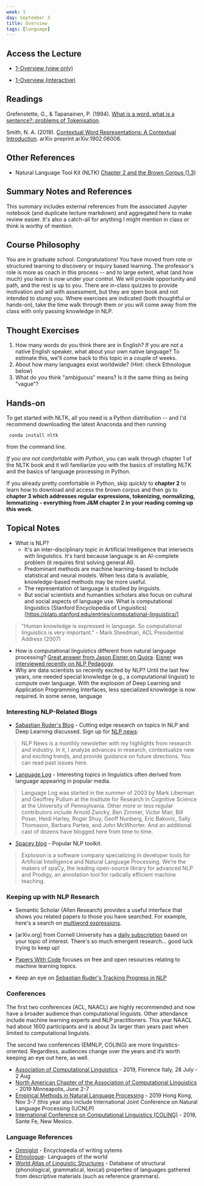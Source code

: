 ```yaml
---
week: 1
day: September 3
title: Overview
tags: [language]
---
```


## Access the Lecture

- [1-Overview (view only)](https://github.com/anyl580/lectures/blob/master/1-overview/1-overview.md)

- [1-Overview (interactive)](https://mybinder.org/v2/gh/anyl580/lectures/master?urlpath=notebooks/1-overview/1-overview.ipynb)

## Readings

Grefenstette, G., & Tapanainen, P. (1994). [What is a word, what is a sentence?: problems of Tokenisation](https://pdfs.semanticscholar.org/e727/c7fd2bf3460a36934eae64c8c5716bc28980.pdf).

Smith, N. A. (2019). [Contextual Word Representations: A Contextual Introduction](https://arxiv.org/pdf/1902.06006.pdf). arXiv preprint arXiv:1902.06006.

## Other References

* Natural Language Tool Kit (NLTK) [Chapter 2 and the Brown Corpus (1.3)](https://www.nltk.org/book/ch02.html)

## Summary Notes and References

This summary includes external references from the associated Jupyter notebook (and duplicate lecture markdown) and aggregated here to make review easier. It's also a catch-all for anything I might mention in class or think is worthy of mention.

## Course Philosophy

You are in graduate school. Congratulations! You have moved from rote or structured learning to discovery or inquiry based learning. The professor's role is more as coach in this process -- and to large extent, what (and how much) you learn is now under your control. We will provide opportunity and path, and the rest is up to you. There are in-class quizzes to provide motivation and aid with assessment, but they are open book and not intended to stump you. Where exercises are indicated (both thoughtful or hands-on), take the time walk through them or you will come away from the class with only passing knowledge in NLP.

## Thought Exercises

1. How many words do you think there are in English? If you are not a native English speaker, what about your own native language? To estimate this, we'll come back to this topic in a couple of weeks.
2. About how many languages exist worldwide? (Hint: check Ethnologue below)
3. What do you think "ambiguous" means? Is it the same thing as being "vague"?

## Hands-on

To get started with NLTK, all you need is a Python distribution -- and I'd recommend downloading the latest Anaconda and then running

```{bash}
 conda install nltk
 ```

 from the command line.

*If you are not comfortable with Python*, you can walk through chapter 1 of the NLTK book and it will familiarize you with the basics of installing NLTK and the basics of language processing in Python.

If you already pretty comfortable in Python, skip quickly to **chapter 2** to learn how to download and access the brown corpus and then go to **chapter 3 which addresses regular expressions, tokenizing, normalizing, lemmatizing - everything from J&M chapter 2 in your reading coming up this week**.

## Topical Notes
* What is NLP?
	* It's an inter-disciplinary topic in Artificial Intelligence that intersects with linguistics. It's hard because language is an AI-complete problem (it requires first solving general AI).
	* Predominant methods are machine learning-based to include statistical and neural models. When less data is available, knowledge-based methods may be more useful.
	* The representation of language is studied by linguists.
	* But social scientists and humanities scholars also focus on cultural and social aspects of language use.
What is computational linguistics (Stanford Encyclopedia of Linguistics)[https://plato.stanford.edu/entries/computational-linguistics/]
> "Human knowledge is expressed in language. So computational linguistics is very important." -   Mark Steedman, ACL Presidential Address (2007)
* How is computational linguistics different from natural language processing? [Great answer from Jason Eisner on Quora](https://www.quora.com/How-is-computational-linguistics-different-from-natural-language-processing). [Eisner](https://www.cs.jhu.edu/~jason/) was [interviewed recently on NLP Pedagogy](https://link.medium.com/aWIqbiFSxY).
* Why are data scientists so recently excited by NLP? Until the last few years, one needed special knowledge (e.g., a computational linguist) to compute over language. With the explosion of Deep Learning and Application Programming Interfaces, less specialized knowledge is now required. In some sense, language

### Interesting NLP-Related Blogs

* [Sabastian Ruder's Blog](http://ruder.io) - Cutting edge research on topics in NLP and Deep Learning discussed. Sign up for [NLP news](http://ruder.io/nlp-news/):
> NLP News is a monthly newsletter with my highlights from research and industry. In it, I analyze advances in research, contextualize new and exciting trends, and provide guidance on future directions. You can read past issues here.

* [Language Log](https://languagelog.ldc.upenn.edu/nll/) - Interesting topics in linguistics often derived from language appearing in popular media.
> Language Log was started in the summer of 2003 by Mark Liberman and Geoffrey Pullum at the Institute for Research in Cognitive Science at the University of Pennsylvania.
> Other more or less regular contributors include Arnold Zwicky, Ben Zimmer,  Victor Mair, Bill Poser, Heidi Harley, Roger Shuy, Geoff Nunberg, Eric Bakovic, Sally Thomason, Barbara Partee, and John McWhorter. And an additional cast of dozens have blogged here from time to time.

* [Spacey blog](https://explosion.ai/blog/) - Popular NLP toolkit.
> Explosion is a software company specializing in developer tools for Artificial Intelligence and Natural Language Processing. We’re the makers of spaCy, the leading open-source library for advanced NLP and Prodigy, an annotation tool for radically efficient machine teaching.

### Keeping up with NLP Research

* Semantic Scholar (Allen Research) provides a useful interface that shows you related papers to those you have searched. For example, here's a search on [multiword expressions](https://www.semanticscholar.org/paper/Multiword-Expressions%3A-A-Pain-in-the-Neck-for-NLP-Sag-Baldwin/0c3cb9f183932e268002a3acaee12419dd979614).

* [arXiv.org] from Cornell University has a [daily subscription](https://arxiv.org/help/subscribe) based on your topic of interest. There's so much emergent research... good luck trying to keep up!

* [Papers With Code](https://paperswithcode.com) focuses on free and open resources relating to machine learning topics.

* Keep an eye on [Sebastian Ruder's Tracking Progress in NLP](https://github.com/sebastianruder/NLP-progress)

### Conferences
The first two conferences (ACL, NAACL) are highly recommended and now have a broader audience than computational linguists. Other attendance include machine learning experts and NLP practitioners. This year NAACL had about 1600 participants and is about 3x larger than years past when limited to computational linguists.

The second two conferences (EMNLP, COLING) are more linguistics-oriented. Regardless, audiences change over the years and it’s worth keeping an eye out here, as well.

* [Association of Computational Linguistics](http://www.acl2019.org/EN/index.xhtml) - 2019, Florence Italy, 28 July - 2 Aug
* [North American Chapter of the Association of Computational Linguistics](https://naacl2019.org) - 2019 Minneapolis, June 2-7
* [Empirical Methods in Natural Language Processing](https://www.emnlp-ijcnlp2019.org) - 2019 Hong Kong, Nov 3-7 (this year also include International Joint Conference on Natural Language Processing (IJCNLP)
* [International Conference on Computational Linguistics (COLING)](http://coling2018.org) - 2018, Sante Fe, New Mexico.

### Language References

* [Omniglot](https://www.omniglot.com) - Encyclopedia of writing sytems
* [Ethnologue](https://www.ethnologue.com/)- Languages of the world
* [World Atlas of Linguistic Structures](https://wals.info) - Database of structural (phonological, grammatical, lexical) properties of languages gathered from descriptive materials (such as reference grammars).
